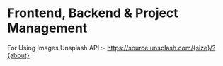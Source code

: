 # Frontend, Backend & Project Management 
For Using Images Unsplash API :- https://source.unsplash.com/{size}/?{about} 
